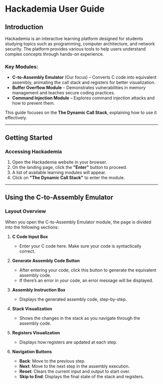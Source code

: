 # Hackademia User Guide

## Introduction

Hackademia is an interactive learning platform designed for students studying topics such as programming, computer architecture, and network security. The platform provides various tools to help users understand complex concepts through hands-on experience. 

### Key Modules:
- **C-to-Assembly Emulator** (Our focus) – Converts C code into equivalent assembly, animating the call stack and registers for better visualization.
- **Buffer Overflow Module** – Demonstrates vulnerabilities in memory management and teaches secure coding practices.
- **Command Injection Module** – Explores command injection attacks and how to prevent them.

This guide focuses on the **The Dynamic Call Stack**, explaining how to use it effectively.

---

## Getting Started

### Accessing Hackademia
1. Open the Hackademia website in your browser.
2. On the landing page, click the **"Enter"** button to proceed.
3. A list of available learning modules will appear.
4. Click on **"The Dynamic Call Stack"** to enter the module.

---

## Using the C-to-Assembly Emulator

### Layout Overview
When you open the C-to-Assembly Emulator module, the page is divided into the following sections:

1. **C Code Input Box**  
   - Enter your C code here. Make sure your code is syntactically correct.

2. **Generate Assembly Code Button**  
   - After entering your code, click this button to generate the equivalent assembly code.  
   - If there’s an error in your code, an error message will be displayed.

3. **Assembly Instruction Box**  
   - Displays the generated assembly code, step-by-step.

4. **Stack Visualization**  
   - Shows the changes in the stack as you navigate through the assembly code.

5. **Registers Visualization**  
   - Displays how registers are updated at each step.

6. **Navigation Buttons**  
   - **Back**: Move to the previous step.  
   - **Next**: Move to the next step in the assembly execution.  
   - **Reset**: Clears the current input and output to start over.  
   - **Skip to End**: Displays the final state of the stack and registers.
